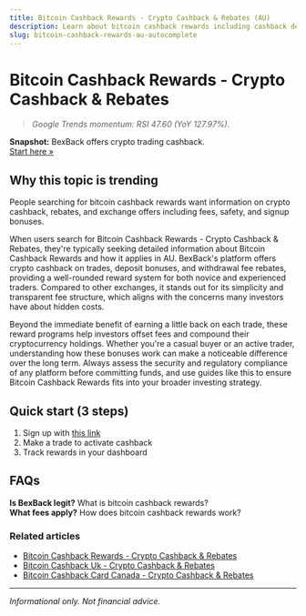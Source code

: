 ```yaml
---
title: Bitcoin Cashback Rewards - Crypto Cashback & Rebates (AU)
description: Learn about bitcoin cashback rewards including cashback deals, bonus offers, and how to maximize your crypto rewards.
slug: bitcoin-cashback-rewards-au-autocomplete
---
```


# Bitcoin Cashback Rewards - Crypto Cashback & Rebates

> _Google Trends momentum: RSI 47.60 (YoY 127.97%)._

**Snapshot:** BexBack offers crypto trading cashback.  
[Start here »](https://link.bexback.com/vfPttJ)

## Why this topic is trending

People searching for bitcoin cashback rewards want information on crypto cashback, rebates, and exchange offers including fees, safety, and signup bonuses.

When users search for Bitcoin Cashback Rewards - Crypto Cashback & Rebates, they're typically seeking detailed information about Bitcoin Cashback Rewards and how it applies in AU. BexBack's platform offers crypto cashback on trades, deposit bonuses, and withdrawal fee rebates, providing a well-rounded reward system for both novice and experienced traders. Compared to other exchanges, it stands out for its simplicity and transparent fee structure, which aligns with the concerns many investors have about hidden costs.

Beyond the immediate benefit of earning a little back on each trade, these reward programs help investors offset fees and compound their cryptocurrency holdings. Whether you're a casual buyer or an active trader, understanding how these bonuses work can make a noticeable difference over the long term. Always assess the security and regulatory compliance of any platform before committing funds, and use guides like this to ensure Bitcoin Cashback Rewards fits into your broader investing strategy.

## Quick start (3 steps)

1) Sign up with [this link](https://link.bexback.com/vfPttJ)  
2) Make a trade to activate cashback  
3) Track rewards in your dashboard

## FAQs

**Is BexBack legit?** What is bitcoin cashback rewards?  
**What fees apply?** How does bitcoin cashback rewards work?



### Related articles

- [Bitcoin Cashback Rewards - Crypto Cashback & Rebates](/content/pages/bitcoin-cashback-rewards.md)
- [Bitcoin Cashback Uk - Crypto Cashback & Rebates](/content/pages/bitcoin-cashback-uk.md)
- [Bitcoin Cashback Card Canada - Crypto Cashback & Rebates](/content/pages/bitcoin-cashback-card-canada.md)

---

_Informational only. Not financial advice._

